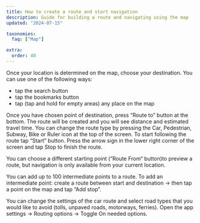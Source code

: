 ```yaml
---
title: How to create a route and start navigation
description: Guide for building a route and navigating using the map
updated: "2024-07-15"

taxonomies:
  faq: ["Map"]

extra:
  order: 40
---
```


Once your location is determined on the map, choose your destination.
You can use one of the following ways:

* tap the search button
* tap the bookmarks button
* tap (tap and hold for empty areas) any place on the map

Once you have chosen point of destination, press “Route to” button at the bottom. The route will be created and you will see distance and estimated travel time. You can change the route type by pressing the Car, Pedestrian, Subway, Bike or Ruler icon at the top of the screen. To start following the route tap “Start” button. Press the arrow sign in the lower right corner of the screen and tap Stop to finish the route.

You can choose a different starting point (“Route From“ button)to preview a route, but navigation is only available from your current location.

You can add up to 100 intermediate points to a route. To add an intermediate point: create a route between start and destination → then tap a point on the map and tap “Add stop”.

You can change the settings of the car route and select road types that you would like to avoid (tolls, unpaved roads, motorways, ferries). Open the app settings → Routing options → Toggle On needed options.
